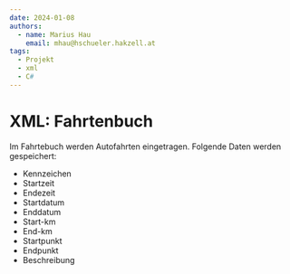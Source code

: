 ```yaml
---
date: 2024-01-08
authors:
  - name: Marius Hau
    email: mhau@hschueler.hakzell.at
tags:
  - Projekt
  - xml
  - C#
---
```

# XML: Fahrtenbuch

Im Fahrtebuch werden Autofahrten eingetragen. Folgende Daten werden gespeichert:

- Kennzeichen
- Startzeit
- Endezeit
- Startdatum
- Enddatum
- Start-km
- End-km
- Startpunkt
- Endpunkt
- Beschreibung